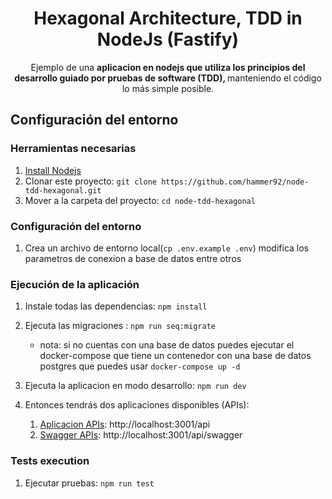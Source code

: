 <h1 align="center">
 Hexagonal Architecture, TDD in NodeJs (Fastify)
</h1>

<p align="center">
  Ejemplo de una <strong>aplicacion en nodejs que utiliza los 
principios del desarrollo guiado por pruebas de software (TDD), </strong> 
manteniendo el código lo más simple posible.
  </p>

## Configuración del entorno

### Herramientas necesarias

1. [Install Nodejs](https://nodejs.org/es/)
2. Clonar este proyecto: `git clone https://github.com/hammer92/node-tdd-hexagonal.git`
3. Mover a la carpeta del proyecto: `cd node-tdd-hexagonal`

### Configuración del entorno

1. Crea un archivo de entorno local(`cp .env.example .env`) modifica los parametros de conexion a base de datos
entre otros

### Ejecución de la aplicación

1. Instale todas las dependencias: `npm install`
2. Ejecuta las migraciones : `npm run seq:migrate`
   * nota: si no cuentas con una base de datos puedes ejecutar el docker-compose que
   tiene un contenedor con una base de datos postgres que puedes usar `docker-compose up -d`
   
3. Ejecuta la aplicacion en modo desarrollo: `npm run dev`
4. Entonces tendrás dos aplicaciones disponibles (APIs):
    1. [Aplicacion APIs](src): http://localhost:3001/api
    2. [Swagger APIs](plugins/swagger.js): http://localhost:3001/api/swagger

### Tests execution

1. Ejecutar pruebas: `npm run test`

[comment]: <> (## 👩‍💻 Project explanation)

[comment]: <> (This project tries to be a MOOC &#40;Massive Open Online Course&#41; platform. It's decoupled from any framework, but it has)

[comment]: <> (some Symfony and Laravel implementations.)

[comment]: <> (### ⛱️ Bounded Contexts)

[comment]: <> (* [Mooc]&#40;src/Mooc&#41;: Place to look in if you wanna see some code 🙂. Massive Open Online Courses public platform with users, videos, notifications, and so on.)

[comment]: <> (* [Backoffice]&#40;src/Backoffice&#41;: Here you'll find the use cases needed by the Customer Support department in order to manage users, courses, videos, and so on.)

[comment]: <> (### 🎯 Hexagonal Architecture)

[comment]: <> (This repository follows the Hexagonal Architecture pattern. Also, it's structured using `modules`.)

[comment]: <> (With this, we can see that the current structure of a Bounded Context is:)

[comment]: <> (```scala)

[comment]: <> ($ tree -L 4 src)

[comment]: <> (src)

[comment]: <> (|-- Mooc // Company subdomain / Bounded Context: Features related to one of the company business lines / products)

[comment]: <> (|   `-- Videos // Some Module inside the Mooc context)

[comment]: <> (|       |-- Application)

[comment]: <> (|       |   |-- Create // Inside the application layer all is structured by actions)

[comment]: <> (|       |   |   |-- CreateVideoCommand.php)

[comment]: <> (|       |   |   |-- CreateVideoCommandHandler.php)

[comment]: <> (|       |   |   `-- VideoCreator.php)

[comment]: <> (|       |   |-- Find)

[comment]: <> (|       |   |-- Trim)

[comment]: <> (|       |   `-- Update)

[comment]: <> (|       |-- Domain)

[comment]: <> (|       |   |-- Video.php // The Aggregate of the Module)

[comment]: <> (|       |   |-- VideoCreatedDomainEvent.php // A Domain Event)

[comment]: <> (|       |   |-- VideoFinder.php)

[comment]: <> (|       |   |-- VideoId.php)

[comment]: <> (|       |   |-- VideoNotFound.php)

[comment]: <> (|       |   |-- VideoRepository.php // The `Interface` of the repository is inside Domain)

[comment]: <> (|       |   |-- VideoTitle.php)

[comment]: <> (|       |   |-- VideoType.php)

[comment]: <> (|       |   |-- VideoUrl.php)

[comment]: <> (|       |   `-- Videos.php // A collection of our Aggregate)

[comment]: <> (|       `-- Infrastructure // The infrastructure of our module)

[comment]: <> (|           |-- DependencyInjection)

[comment]: <> (|           `-- Persistence)

[comment]: <> (|               `--MySqlVideoRepository.php // An implementation of the repository)

[comment]: <> (`-- Shared // Shared Kernel: Common infrastructure and domain shared between the different Bounded Contexts)

[comment]: <> (    |-- Domain)

[comment]: <> (    `-- Infrastructure)

[comment]: <> (```)

[comment]: <> (#### Repository pattern)

[comment]: <> (Our repositories try to be as simple as possible usually only containing 2 methods `search` and `save`.)

[comment]: <> (If we need some query with more filters we use the `Specification` pattern also known as `Criteria` pattern. So we add a)

[comment]: <> (`searchByCriteria` method.)

[comment]: <> (You can see an example [here]&#40;src/Mooc/Courses/Domain/CourseRepository.php&#41;)

[comment]: <> (and its implementation [here]&#40;src/Mooc/Courses/Infrastructure/Persistence/DoctrineCourseRepository.php&#41;.)

[comment]: <> (### Aggregates)

[comment]: <> (You can see an example of an aggregate [here]&#40;src/Mooc/Courses/Domain/Course.php&#41;. All aggregates should)

[comment]: <> (extend the [AggregateRoot]&#40;src/Shared/Domain/Aggregate/AggregateRoot.php&#41;.)

[comment]: <> (### Command Bus)

[comment]: <> (There is 1 implementations of the [command bus]&#40;src/Shared/Domain/Bus/Command/CommandBus.php&#41;.)

[comment]: <> (1. [Sync]&#40;src/Shared/Infrastructure/Bus/Command/InMemorySymfonyCommandBus.php&#41; using the Symfony Message Bus)

[comment]: <> (### Query Bus)

[comment]: <> (The [Query Bus]&#40;src/Shared/Infrastructure/Bus/Query/InMemorySymfonyQueryBus.php&#41; uses the Symfony Message Bus.)

[comment]: <> (### Event Bus)

[comment]: <> (The [Event Bus]&#40;src/Shared/Infrastructure/Bus/Event/InMemory/InMemorySymfonyEventBus.php&#41; uses the Symfony Message Bus.)

[comment]: <> (The [MySql Bus]&#40;src/Shared/Infrastructure/Bus/Event/MySql/MySqlDoctrineEventBus.php&#41; uses a MySql+Pulling as a bus.)

[comment]: <> (The [RabbitMQ Bus]&#40;src/Shared/Infrastructure/Bus/Event/RabbitMq/RabbitMqEventBus.php&#41; uses RabbitMQ C extension.)

[comment]: <> (## 📱 Monitoring)

[comment]: <> (Every time a domain event is published it's exported to Prometheus. You can access to the Prometheus panel [here]&#40;http://localhost:9999/&#41;.)

[comment]: <> (## 🤔 Contributing)

[comment]: <> (There are some things missing &#40;add swagger, improve documentation...&#41;, feel free to add this if you want! If you want)

[comment]: <> (some guidelines feel free to contact us :&#41;)

[comment]: <> (## 🤩 Extra)

[comment]: <> (This code was shown in the [From framework coupled code to #microservices through #DDD]&#40;http://codely.tv/screencasts/codigo-acoplado-framework-microservicios-ddd&#41; talk and doubts where answered in the [DDD y CQRS: Preguntas Frecuentes]&#40;http://codely.tv/screencasts/ddd-cqrs-preguntas-frecuentes/&#41; video.)

[comment]: <> (ción entre microservicios: Event-Driven Architecture]&#40;https://pro.codely.tv/library/comunicacion-entre-microservicios-event-driven-architecture/74823/about/&#41;)